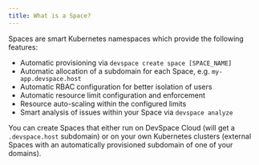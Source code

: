 ```yaml
---
title: What is a Space?
---
```


Spaces are smart Kubernetes namespaces which provide the following features:
- Automatic provisioning via `devspace create space [SPACE_NAME]`
- Automatic allocation of a subdomain for each Space, e.g. `my-app.devspace.host`
- Automatic RBAC configuration for better isolation of users
- Automatic resource limit configuration and enforcement
- Resource auto-scaling within the configured limits
- Smart analysis of issues within your Space via `devspace analyze`

You can create Spaces that either run on DevSpace Cloud (will get a `.devspace.host` subdomain) or on your own Kubernetes clusters (external Spaces with an automatically provisioned subdomain of one of your domains).
